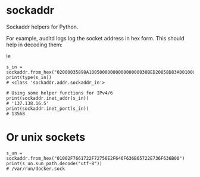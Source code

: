 
# sockaddr

Sockaddr helpers for Python.

For example, auditd logs log the socket address in hex form. This should help in decoding them: 

ie

```python3
s_in = sockaddr.from_hex("02000035898A1005000000000000000030BED20858D83A0010000000")
print(type(s_in))
# <class 'sockaddr.addr.sockaddr_in'>

# Using some helper functions for IPv4/6
print(sockaddr.inet_addr(s_in))
# '137.138.16.5'
print(sockaddr.inet_port(s_in))
# 13568
```


# Or unix sockets

```
s_un = sockaddr.from_hex("01002F7661722F72756E2F646F636B65722E736F636B00")
print(s_un.sun_path.decode("utf-8"))
# /var/run/docker.sock
```

